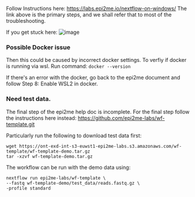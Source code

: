 Follow Instructions here: https://labs.epi2me.io/nextflow-on-windows/
The link above is the primary steps, and we shall refer that to most of the troubleshooting.

If you get stuck here:
![image](https://github.com/hackslay/nextflow-epi2me/assets/7382735/84032409-66f1-46cc-8636-4d861f05b1ea)


### Possible Docker issue
Then this could be caused by incorrect docker settings.
To verfiy if docker is running via wsl. Run command: `docker --version`

If there's an error with the docker, go back to the epi2me document and follow Step 8: Enable WSL2 in docker.

### Need test data. 
The final step of the epi2me help doc is incomplete. For the final step follow the instructions here instead: https://github.com/epi2me-labs/wf-template.git

Particularly run the following to download test data first:
```
wget https://ont-exd-int-s3-euwst1-epi2me-labs.s3.amazonaws.com/wf-template/wf-template-demo.tar.gz
tar -xzvf wf-template-demo.tar.gz
```

The workflow can be run with the demo data using:
```
nextflow run epi2me-labs/wf-template \
--fastq wf-template-demo/test_data/reads.fastq.gz \
-profile standard
```

